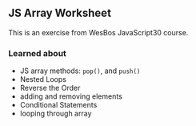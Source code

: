 ## JS Array Worksheet

This is an exercise from WesBos JavaScript30 course.

### Learned about

- JS array methods: `pop()`, and `push()`  <br>
- Nested Loops
- Reverse the Order
- adding and removing elements
- Conditional Statements
- looping through array
